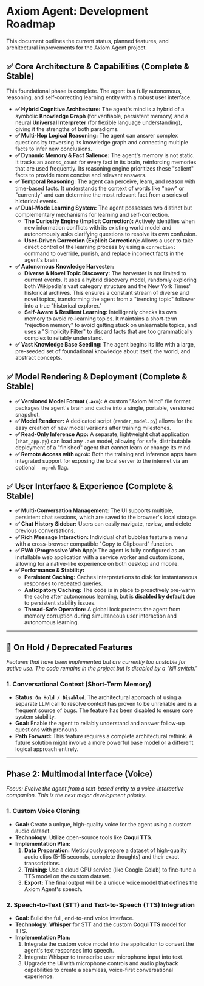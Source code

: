 # Axiom Agent: Development Roadmap

This document outlines the current status, planned features, and architectural improvements for the Axiom Agent project.

## ✅ Core Architecture & Capabilities (Complete & Stable)

This foundational phase is complete. The agent is a fully autonomous, reasoning, and self-correcting learning entity with a robust user interface.

- **✅ Hybrid Cognitive Architecture:** The agent's mind is a hybrid of a symbolic **Knowledge Graph** (for verifiable, persistent memory) and a neural **Universal Interpreter** (for flexible language understanding), giving it the strengths of both paradigms.
- **✅ Multi-Hop Logical Reasoning:** The agent can answer complex questions by traversing its knowledge graph and connecting multiple facts to infer new conclusions.
- **✅ Dynamic Memory & Fact Salience:** The agent's memory is not static. It tracks an `access_count` for every fact in its brain, reinforcing memories that are used frequently. Its reasoning engine prioritizes these "salient" facts to provide more concise and relevant answers.
- **✅ Temporal Reasoning:** The agent can perceive, learn, and reason with time-based facts. It understands the context of words like "now" or "currently" and can determine the most relevant fact from a series of historical events.
- **✅ Dual-Mode Learning System:** The agent possesses two distinct but complementary mechanisms for learning and self-correction.
    - **The Curiosity Engine (Implicit Correction):** Actively identifies when new information conflicts with its existing world model and autonomously asks clarifying questions to resolve its own confusion.
    - **User-Driven Correction (Explicit Correction):** Allows a user to take direct control of the learning process by using a `correction:` command to override, punish, and replace incorrect facts in the agent's brain.
- **✅ Autonomous Knowledge Harvester:**
    - **Diverse & Novel Topic Discovery:** The harvester is not limited to current events. It uses a hybrid discovery model, randomly exploring both Wikipedia's vast category structure and the New York Times' historical archives. This ensures a constant stream of diverse and novel topics, transforming the agent from a "trending topic" follower into a true "historical explorer."
    - **Self-Aware & Resilient Learning:** Intelligently checks its own memory to avoid re-learning topics. It maintains a short-term "rejection memory" to avoid getting stuck on unlearnable topics, and uses a "Simplicity Filter" to discard facts that are too grammatically complex to reliably understand.
- **✅ Vast Knowledge Base Seeding:** The agent begins its life with a large, pre-seeded set of foundational knowledge about itself, the world, and abstract concepts.

## ✅ Model Rendering & Deployment (Complete & Stable)

- **✅ Versioned Model Format (`.axm`):** A custom "Axiom Mind" file format packages the agent's brain and cache into a single, portable, versioned snapshot.
- **✅ Model Renderer:** A dedicated script (`render_model.py`) allows for the easy creation of new model versions after training milestones.
- **✅ Read-Only Inference App:** A separate, lightweight chat application (`chat_app.py`) can load any `.axm` model, allowing for safe, distributable deployment of a "finished" agent that cannot learn or change its mind.
- **✅ Remote Access with `ngrok`:** Both the training and inference apps have integrated support for exposing the local server to the internet via an optional `--ngrok` flag.

## ✅ User Interface & Experience (Complete & Stable)

- **✅ Multi-Conversation Management:** The UI supports multiple, persistent chat sessions, which are saved to the browser's local storage.
- **✅ Chat History Sidebar:** Users can easily navigate, review, and delete previous conversations.
- **✅ Rich Message Interaction:** Individual chat bubbles feature a menu with a cross-browser compatible "Copy to Clipboard" function.
- **✅ PWA (Progressive Web App):** The agent is fully configured as an installable web application with a service worker and custom icons, allowing for a native-like experience on both desktop and mobile.
- **✅ Performance & Stability:**
    - **Persistent Caching:** Caches interpretations to disk for instantaneous responses to repeated queries.
    - **Anticipatory Caching:** The code is in place to proactively pre-warm the cache after autonomous learning, but is **disabled by default** due to persistent stability issues.
    - **Thread-Safe Operation:** A global lock protects the agent from memory corruption during simultaneous user interaction and autonomous learning.

---

## 🛑 On Hold / Deprecated Features

*Features that have been implemented but are currently too unstable for active use. The code remains in the project but is disabled by a "kill switch."*

### 1. Conversational Context (Short-Term Memory)
- **Status:** **`On Hold / Disabled`**. The architectural approach of using a separate LLM call to resolve context has proven to be unreliable and is a frequent source of bugs. The feature has been disabled to ensure core system stability.
- **Goal:** Enable the agent to reliably understand and answer follow-up questions with pronouns.
- **Path Forward:** This feature requires a complete architectural rethink. A future solution might involve a more powerful base model or a different logical approach entirely.

---

## Phase 2: Multimodal Interface (Voice)

*Focus: Evolve the agent from a text-based entity to a voice-interactive companion. This is the next major development priority.*

### 1. Custom Voice Cloning
- **Goal:** Create a unique, high-quality voice for the agent using a custom audio dataset.
- **Technology:** Utilize open-source tools like **Coqui TTS**.
- **Implementation Plan:**
  1.  **Data Preparation:** Meticulously prepare a dataset of high-quality audio clips (5-15 seconds, complete thoughts) and their exact transcriptions.
  2.  **Training:** Use a cloud GPU service (like Google Colab) to fine-tune a TTS model on the custom dataset.
  3.  **Export:** The final output will be a unique voice model that defines the Axiom Agent's speech.

### 2. Speech-to-Text (STT) and Text-to-Speech (TTS) Integration
- **Goal:** Build the full, end-to-end voice interface.
- **Technology:** **Whisper** for STT and the custom **Coqui TTS** model for TTS.
- **Implementation Plan:**
  1.  Integrate the custom voice model into the application to convert the agent's text responses into speech.
  2.  Integrate Whisper to transcribe user microphone input into text.
  3.  Upgrade the UI with microphone controls and audio playback capabilities to create a seamless, voice-first conversational experience.